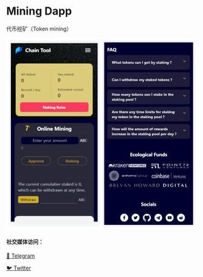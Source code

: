 # Mining Dapp
 代币挖矿（Token mining）
 
 ![image text](https://github.com/chaintoolapp/mining/blob/main/img/mining_double.png "web view")
 
 
 #### 社交媒体访问：
[💬 Telegram](https://t.me/chaintool_app)

[🐦 Twitter](https://twitter.com/chain_tool)
